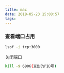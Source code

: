 ```yaml
---
title: mac
date: 2018-05-23 15:00:57
tags:
---
```


### 查看端口占用
```bash
lsof -i tcp:3000
```



关闭端口
``` bash
kill -9 6806(查到的PID号)
```

